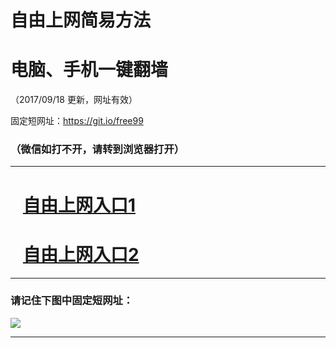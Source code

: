 ﻿# 自由上网简易方法

# 电脑、手机一键翻墙

（2017/09/18 更新，网址有效）

固定短网址：https://git.io/free99

### （微信如打不开，请转到浏览器打开）


***





# &nbsp;&nbsp; <a href="http://ft152431768.fwq-tz1005.info/fwqtz01.html?t=09180018904 " target="_blank">自由上网入口1</a>
# &nbsp;&nbsp; <a href="http://ft647516682.fwq-tz1006.info/fwqtz02.html?t=091800111508 " target="_blank">自由上网入口2</a>
***

### 请记住下图中固定短网址：

<img src="https://s3-us-west-2.amazonaws.com/fwq-1001/yjfq-20170905okok.png" /> 


***

